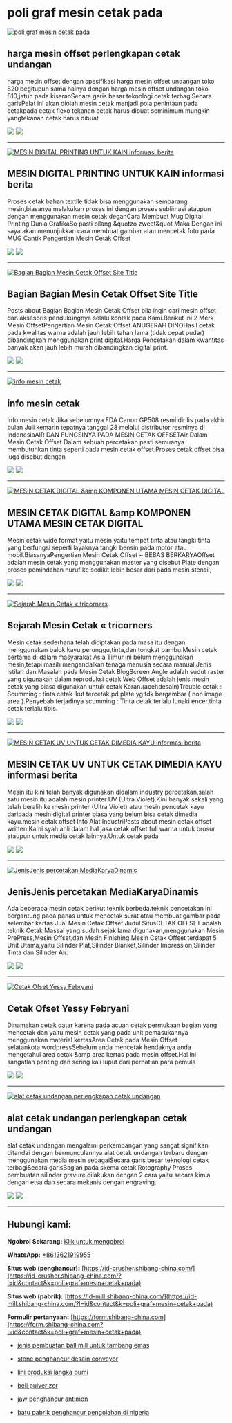 # poli graf mesin cetak pada

<a href="https://swt.shibang-china.com/?l=id&img&k=poli+graf+mesin+cetak+pada" target="_blank">![poli graf mesin cetak pada](http://static.shibang-china.com/all-800x300/174.jpg)</a>

## harga mesin offset perlengkapan cetak undangan
harga mesin offset dengan spesifikasi harga mesin offset undangan toko 820,begitupun sama halnya dengan harga mesin offset undangan toko 810,jatuh pada kisaranSecara garis besar teknologi cetak terbagiSecara garisPelat ini akan diolah mesin cetak menjadi pola penintaan pada cetakpada cetak flexo tekanan cetak harus dibuat seminimum mungkin yangtekanan cetak harus dibuat


<a href="https://whatsapp.shibangsoft.com/WhatsApp.php" target="_blank" title="WhatsApp">![](http://static.shibang-china.com/icon/whatsapp.png)</a> <a href="https://swt.shibang-china.com/?l=id&icon&k=poli+graf+mesin+cetak+pada" target="_blank">![](http://static.shibang-china.com/icon/chat-id.png)</a>

---

<a href="https://swt.shibang-china.com/?l=id&img&k=poli+graf+mesin+cetak+pada" target="_blank">![MESIN DIGITAL PRINTING UNTUK KAIN informasi berita](http://static.shibang-china.com/all-800x300/860.jpg)</a>

## MESIN DIGITAL PRINTING UNTUK KAIN informasi berita
Proses cetak bahan textile tidak bisa menggunakan sembarang mesin,biasanya melakukan proses ini dengan proses sublimasi ataupun dengan menggunakan mesin cetak deganCara Membuat Mug Digital Printing Dunia GrafikaSo pasti bilang &quotzo zweet&quot Maka Dengan ini saya akan menunjukkan cara membuat gambar atau mencetak foto pada MUG Cantik Pengertian Mesin Cetak Offset


<a href="https://whatsapp.shibangsoft.com/WhatsApp.php" target="_blank" title="WhatsApp">![](http://static.shibang-china.com/icon/whatsapp.png)</a> <a href="https://swt.shibang-china.com/?l=id&icon&k=poli+graf+mesin+cetak+pada" target="_blank">![](http://static.shibang-china.com/icon/chat-id.png)</a>

---

<a href="https://swt.shibang-china.com/?l=id&img&k=poli+graf+mesin+cetak+pada" target="_blank">![Bagian Bagian Mesin Cetak Offset Site Title](http://static.shibang-china.com/all-800x300/1161.jpg)</a>

## Bagian Bagian Mesin Cetak Offset Site Title
Posts about Bagian Bagian Mesin Cetak Offset bila ingin cari mesin offset dan aksesoris pendukungnya selalu kontak pada Kami.Berikut ini 2 Merk Mesin OffsetPengertian Mesin Cetak Offset ANUGERAH DINOHasil cetak pada kwalitas warna adalah jauh lebih tahan lama (tidak cepat pudar) dibandingkan menggunakan print digital.Harga Pencetakan dalam kwantitas banyak akan jauh lebih murah dibandingkan digital print.


<a href="https://whatsapp.shibangsoft.com/WhatsApp.php" target="_blank" title="WhatsApp">![](http://static.shibang-china.com/icon/whatsapp.png)</a> <a href="https://swt.shibang-china.com/?l=id&icon&k=poli+graf+mesin+cetak+pada" target="_blank">![](http://static.shibang-china.com/icon/chat-id.png)</a>

---

<a href="https://swt.shibang-china.com/?l=id&img&k=poli+graf+mesin+cetak+pada" target="_blank">![info mesin cetak](http://static.shibang-china.com/all-800x300/460.jpg)</a>

## info mesin cetak
Info mesin cetak Jika sebelumnya FDA Canon GP508 resmi dirilis pada akhir bulan Juli kemarin tepatnya tanggal 28 melalui distributor resminya di IndonesiaAIR DAN FUNGSINYA PADA MESIN CETAK OFFSETAir Dalam Mesin Cetak Offset Dalam sebuah percetakan pasti semuanya membutuhkan tinta seperti pada mesin cetak offset.Proses cetak offset bisa juga disebut dengan


<a href="https://whatsapp.shibangsoft.com/WhatsApp.php" target="_blank" title="WhatsApp">![](http://static.shibang-china.com/icon/whatsapp.png)</a> <a href="https://swt.shibang-china.com/?l=id&icon&k=poli+graf+mesin+cetak+pada" target="_blank">![](http://static.shibang-china.com/icon/chat-id.png)</a>

---

<a href="https://swt.shibang-china.com/?l=id&img&k=poli+graf+mesin+cetak+pada" target="_blank">![MESIN CETAK DIGITAL &amp KOMPONEN UTAMA MESIN CETAK DIGITAL](http://static.shibang-china.com/all-800x300/1195.jpg)</a>

## MESIN CETAK DIGITAL &amp KOMPONEN UTAMA MESIN CETAK DIGITAL
Mesin cetak wide format yaitu mesin yaitu tempat tinta atau tangki tinta yang berfungsi seperti layaknya tangki bensin pada motor atau mobil.BiasanyaPengertian Mesin Cetak Offset ~ BEBAS BERKARYAOffset adalah mesin cetak yang menggunakan master yang disebut Plate dengan proses pemindahan huruf ke sedikit lebih besar dari pada mesin stensil,


<a href="https://whatsapp.shibangsoft.com/WhatsApp.php" target="_blank" title="WhatsApp">![](http://static.shibang-china.com/icon/whatsapp.png)</a> <a href="https://swt.shibang-china.com/?l=id&icon&k=poli+graf+mesin+cetak+pada" target="_blank">![](http://static.shibang-china.com/icon/chat-id.png)</a>

---

<a href="https://swt.shibang-china.com/?l=id&img&k=poli+graf+mesin+cetak+pada" target="_blank">![Sejarah Mesin Cetak « tricorners](http://static.shibang-china.com/all-800x300/262.jpg)</a>

## Sejarah Mesin Cetak « tricorners
Mesin cetak sederhana telah diciptakan pada masa itu dengan menggunakan balok kayu,perunggu,tinta,dan tongkat bambu.Mesin cetak pertama di dalam masyarakat Asia Timur ini belum menggunakan mesin,tetapi masih mengandalkan tenaga manusia secara manual.Jenis Istilah dan Masalah pada Mesin Cetak BlogScreen Angle adalah sudut raster yang digunakan dalam reproduksi cetak Web Offset adalah jenis mesin cetak yang biasa digunakan untuk cetak Koran.(acehdesain)Trouble cetak : Scumming : tinta cetak ikut tercetak pd plate yg tdk bergambar ( non image area ).Penyebab terjadinya scumming : Tinta cetak terlalu lunaki encer.tinta cetak terlalu tipis.


<a href="https://whatsapp.shibangsoft.com/WhatsApp.php" target="_blank" title="WhatsApp">![](http://static.shibang-china.com/icon/whatsapp.png)</a> <a href="https://swt.shibang-china.com/?l=id&icon&k=poli+graf+mesin+cetak+pada" target="_blank">![](http://static.shibang-china.com/icon/chat-id.png)</a>

---

<a href="https://swt.shibang-china.com/?l=id&img&k=poli+graf+mesin+cetak+pada" target="_blank">![MESIN CETAK UV UNTUK CETAK DIMEDIA KAYU informasi berita](http://static.shibang-china.com/all-800x300/1012.jpg)</a>

## MESIN CETAK UV UNTUK CETAK DIMEDIA KAYU informasi berita
Mesin itu kini telah banyak digunakan didalam industry percetakan,salah satu mesin itu adalah mesin printer UV (Ultra Violet).Kini banyak sekali yang telah beralih ke mesin printer (Ultra Violet) atau mesin pencetak kayu daripada mesin digital printer biasa yang belum bisa cetak dimedia kayu.mesin cetak offset Info Alat IndustriPosts about mesin cetak offset written Kami syah ahli dalam hal jasa cetak offset full warna untuk brosur ataupun untuk media cetak lainnya.Untuk cetak pada


<a href="https://whatsapp.shibangsoft.com/WhatsApp.php" target="_blank" title="WhatsApp">![](http://static.shibang-china.com/icon/whatsapp.png)</a> <a href="https://swt.shibang-china.com/?l=id&icon&k=poli+graf+mesin+cetak+pada" target="_blank">![](http://static.shibang-china.com/icon/chat-id.png)</a>

---

<a href="https://swt.shibang-china.com/?l=id&img&k=poli+graf+mesin+cetak+pada" target="_blank">![JenisJenis percetakan MediaKaryaDinamis](http://static.shibang-china.com/all-800x300/51.jpg)</a>

## JenisJenis percetakan MediaKaryaDinamis
Ada beberapa mesin cetak berikut teknik berbeda.teknik pencetakan ini bergantung pada panas untuk mencetak surat atau membuat gambar pada selembar kertas.Jual Mesin Cetak Offset Judul SitusCETAK OFFSET adalah teknik Cetak Massal yang sudah sejak lama digunakan,menggunakan Mesin PrePress,Mesin Offset,dan Mesin Finishing.Mesin Cetak Offset terdapat 5 Unit Utama,yaitu Silinder Plat,Silinder Blanket,Silinder Impression,Silinder Tinta dan Silinder Air.


<a href="https://whatsapp.shibangsoft.com/WhatsApp.php" target="_blank" title="WhatsApp">![](http://static.shibang-china.com/icon/whatsapp.png)</a> <a href="https://swt.shibang-china.com/?l=id&icon&k=poli+graf+mesin+cetak+pada" target="_blank">![](http://static.shibang-china.com/icon/chat-id.png)</a>

---

<a href="https://swt.shibang-china.com/?l=id&img&k=poli+graf+mesin+cetak+pada" target="_blank">![Cetak Ofset Yessy Febryani](http://static.shibang-china.com/all-800x300/951.jpg)</a>

## Cetak Ofset Yessy Febryani
Dinamakan cetak datar karena pada acuan cetak permukaan bagian yang mencetak dan yaitu mesin cetak yang pada unit pemasukannya menggunakan material kertasArea Cetak pada Mesin Offset selatankota.wordpressSebelum anda mencetak hendaknya anda mengetahui area cetak &amp area kertas pada mesin offset.Hal ini sangatlah penting dan sering kali luput dari perhatian para pemula


<a href="https://whatsapp.shibangsoft.com/WhatsApp.php" target="_blank" title="WhatsApp">![](http://static.shibang-china.com/icon/whatsapp.png)</a> <a href="https://swt.shibang-china.com/?l=id&icon&k=poli+graf+mesin+cetak+pada" target="_blank">![](http://static.shibang-china.com/icon/chat-id.png)</a>

---

<a href="https://swt.shibang-china.com/?l=id&img&k=poli+graf+mesin+cetak+pada" target="_blank">![alat cetak undangan perlengkapan cetak undangan](http://static.shibang-china.com/all-800x300/798.jpg)</a>

## alat cetak undangan perlengkapan cetak undangan
alat cetak undangan mengalami perkembangan yang sangat signifikan ditandai dengan bermunculannya alat cetak undangan terbaru dengan menggunakan media mesin sebagaiSecara garis besar teknologi cetak terbagiSecara garisBagian pada skema cetak Rotography Proses pembuatan silinder gravure dilakukan dengan 2 cara yaitu secara kimia dengan etsa dan secara mekanis dengan engraving.


<a href="https://whatsapp.shibangsoft.com/WhatsApp.php" target="_blank" title="WhatsApp">![](http://static.shibang-china.com/icon/whatsapp.png)</a> <a href="https://swt.shibang-china.com/?l=id&icon&k=poli+graf+mesin+cetak+pada" target="_blank">![](http://static.shibang-china.com/icon/chat-id.png)</a>

---
## Hubungi kami:

**Ngobrol Sekarang:** [Klik untuk mengobrol](https://swt.shibang-china.com?l=id&contact&k=poli+graf+mesin+cetak+pada)

**WhatsApp:**  [+8613621919955](https://whatsapp.shibangsoft.com/WhatsApp.php)

**Situs web (penghancur):** [https://id-crusher.shibang-china.com/](https://id-crusher.shibang-china.com/?l=id&contact&k=poli+graf+mesin+cetak+pada)

**Situs web (pabrik):** [https://id-mill.shibang-china.com/](https://id-mill.shibang-china.com/?l=id&contact&k=poli+graf+mesin+cetak+pada)

**Formulir pertanyaan:** [https://form.shibang-china.com](https://form.shibang-china.com?l=id&contact&k=poli+graf+mesin+cetak+pada)

* [jenis pembuatan ball mill untuk tambang emas](../31/jenis%20pembuatan%20ball%20mill%20untuk%20tambang%20emas.md)

* [stone penghancur desain conveyor](../35/stone%20penghancur%20desain%20conveyor.md)

* [lini produksi langka bumi](../31/lini%20produksi%20langka%20bumi.md)

* [beli pulverizer](../38/beli%20pulverizer.md)

* [jaw penghancur antimon](../37/jaw%20penghancur%20antimon.md)

* [batu pabrik penghancur pengolahan di nigeria](../36/batu%20pabrik%20penghancur%20pengolahan%20di%20nigeria.md)
